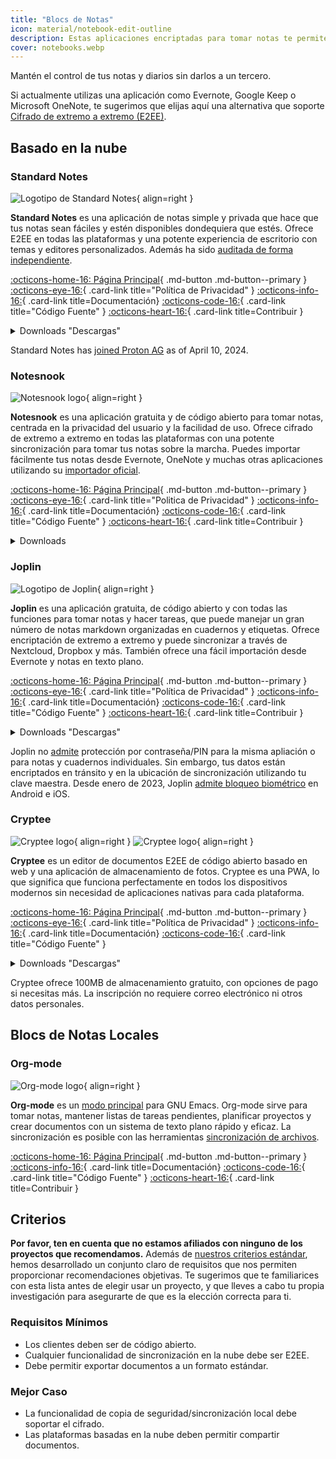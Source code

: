 ```yaml
---
title: "Blocs de Notas"
icon: material/notebook-edit-outline
description: Estas aplicaciones encriptadas para tomar notas te permiten hacer un seguimiento de tus apuntes sin cedérselos a terceros.
cover: notebooks.webp
---
```


Mantén el control de tus notas y diarios sin darlos a un tercero.

Si actualmente utilizas una aplicación como Evernote, Google Keep o Microsoft OneNote, te sugerimos que elijas aquí una alternativa que soporte [Cifrado de extremo a extremo (E2EE)](https://es.wikipedia.org/wiki/Cifrado_de_extremo_a_extremo).

## Basado en la nube

### Standard Notes

<div class="admonition recommendation" markdown>

![Logotipo de Standard Notes](assets/img/notebooks/standard-notes.svg){ align=right }

**Standard Notes** es una aplicación de notas simple y privada que hace que tus notas sean fáciles y estén disponibles dondequiera que estés. Ofrece E2EE en todas las plataformas y una potente experiencia de escritorio con temas y editores personalizados. Además ha sido [auditada de forma independiente](https://standardnotes.com/help/2/has-standard-notes-completed-a-third-party-security-audit).

[:octicons-home-16: Página Principal](https://standardnotes.com){ .md-button .md-button--primary }
[:octicons-eye-16:](https://standardnotes.com/privacy){ .card-link title="Política de Privacidad" }
[:octicons-info-16:](https://standardnotes.com/help){ .card-link title=Documentación}
[:octicons-code-16:](https://github.com/standardnotes){ .card-link title="Código Fuente" }
[:octicons-heart-16:](https://standardnotes.com/donate){ .card-link title=Contribuir }

<details class="downloads" markdown>
<summary>Downloads "Descargas"</summary>

- [:simple-googleplay: Google Play](https://play.google.com/store/apps/details?id=com.standardnotes)
- [:simple-appstore: App Store](https://apps.apple.com/app/id1285392450)
- [:simple-github: GitHub](https://github.com/standardnotes/app/releases)
- [:simple-windows11: Windows](https://standardnotes.com)
- [:simple-apple: macOS](https://standardnotes.com)
- [:simple-linux: Linux](https://standardnotes.com)
- [:octicons-globe-16: Web](https://app.standardnotes.com)

</details>

</div>

Standard Notes has [joined Proton AG](https://standardnotes.com/blog/joining-forces-with-proton) as of April 10, 2024.

### Notesnook

<div class="admonition recommendation" markdown>

![Notesnook logo](assets/img/notebooks/notesnook.svg){ align=right }

**Notesnook** es una aplicación gratuita y de código abierto para tomar notas, centrada en la privacidad del usuario y la facilidad de uso. Ofrece cifrado de extremo a extremo en todas las plataformas con una potente sincronización para tomar tus notas sobre la marcha. Puedes importar fácilmente tus notas desde Evernote, OneNote y muchas otras aplicaciones utilizando su [importador oficial](https://importer.notesnook.com).

[:octicons-home-16: Página Principal](https://notesnook.com){ .md-button .md-button--primary }
[:octicons-eye-16:](https://notesnook.com/privacy){ .card-link title="Politica de Privacidad" }
[:octicons-info-16:](https://help.notesnook.com){ .card-link title=Documentación}
[:octicons-code-16:](https://github.com/streetwriters/notesnook){ .card-link title="Código Fuente" }
[:octicons-heart-16:](https://github.com/streetwriters/notesnook/blob/master/CONTRIBUTING.md){ .card-link title=Contribuir }

<details class="downloads" markdown>
<summary>Downloads</summary>

- [:simple-googleplay: Google Play](https://play.google.com/store/apps/details?id=com.streetwriters.notesnook)
- [:simple-appstore: App Store](https://apps.apple.com/app/id1544027013)
- [:simple-github: GitHub](https://github.com/streetwriters/notesnook/releases)
- [:simple-windows11: Windows](https://notesnook.com/downloads)
- [:simple-apple: macOS](https://notesnook.com/downloads)
- [:simple-linux: Linux](https://notesnook.com/downloads)
- [:simple-firefoxbrowser: Firefox](https://notesnook.com/notesnook-web-clipper)
- [:simple-googlechrome: Chrome](https://chrome.google.com/webstore/detail/notesnook-web-clipper/kljhpemdlcnjohmfmkogahelkcidieaj)
- [:octicons-globe-16: Web](https://app.notesnook.com)

</details>

</div>

### Joplin

<div class="admonition recommendation" markdown>

![Logotipo de Joplin](/assets/img/notebooks/joplin.svg){ align=right }

**Joplin** es una aplicación gratuita, de código abierto y con todas las funciones para tomar notas y hacer tareas, que puede manejar un gran número de notas markdown organizadas en cuadernos y etiquetas. Ofrece encriptación de extremo a extremo y puede sincronizar a través de Nextcloud, Dropbox y más. También ofrece una fácil importación desde Evernote y notas en texto plano.

[:octicons-home-16: Página Principal](https://joplinapp.org){ .md-button .md-button--primary }
[:octicons-eye-16:](https://joplinapp.org/privacy){ .card-link title="Política de Privacidad" }
[:octicons-info-16:](https://joplinapp.org/help){ .card-link title=Documentación}
[:octicons-code-16:](https://github.com/laurent22/joplin){ .card-link title="Código Fuente" }
[:octicons-heart-16:](https://joplinapp.org/donate){ .card-link title=Contribuir }

<details class="downloads" markdown>
<summary>Downloads "Descargas"</summary>

- [:simple-googleplay: Google Play](https://play.google.com/store/apps/details?id=net.cozic.joplin)
- [:simple-appstore: App Store](https://apps.apple.com/app/id1315599797)
- [:simple-github: GitHub](https://github.com/laurent22/joplin-android/releases)
- [:simple-windows11: Windows](https://joplinapp.org/#desktop-applications)
- [:simple-apple: macOS](https://joplinapp.org/#desktop-applications)
- [:simple-linux: Linux](https://joplinapp.org/#desktop-applications)
- [:simple-firefoxbrowser: Firefox](https://addons.mozilla.org/firefox/addon/joplin-web-clipper)
- [:simple-googlechrome: Chrome](https://chrome.google.com/webstore/detail/joplin-web-clipper/alofnhikmmkdbbbgpnglcpdollgjjfek)

</details>

</div>

Joplin no [admite](https://github.com/laurent22/joplin/issues/289) protección por contraseña/PIN para la misma apliación o para notas y cuadernos individuales. Sin embargo, tus datos están encriptados en tránsito y en la ubicación de sincronización utilizando tu clave maestra. Desde enero de 2023, Joplin [admite bloqueo biométrico](https://github.com/laurent22/joplin/commit/f10d9f75b055d84416053fab7e35438f598753e9) en Android e iOS.

### Cryptee

<div class="admonition recommendation" markdown>

![Cryptee logo](./assets/img/notebooks/cryptee.svg#only-light){ align=right }
![Cryptee logo](./assets/img/notebooks/cryptee-dark.svg#only-dark){ align=right }

**Cryptee** es un editor de documentos E2EE de código abierto basado en web y una aplicación de almacenamiento de fotos. Cryptee es una PWA, lo que significa que funciona perfectamente en todos los dispositivos modernos sin necesidad de aplicaciones nativas para cada plataforma.

[:octicons-home-16: Página Principal](https://crypt.ee){ .md-button .md-button--primary }
[:octicons-eye-16:](https://crypt.ee/privacy){ .card-link title="Política de Privacidad" }
[:octicons-info-16:](https://crypt.ee/help){ .card-link title=Documentación}
[:octicons-code-16:](https://github.com/cryptee){ .card-link title="Código Fuente" }

<details class="downloads" markdown>
<summary>Downloads "Descargas"</summary>

- [:octicons-globe-16: PWA](https://crypt.ee/download)

</details>

</div>

Cryptee ofrece 100MB de almacenamiento gratuito, con opciones de pago si necesitas más. La inscripción no requiere correo electrónico ni otros datos personales.

## Blocs de Notas Locales

### Org-mode

<div class="admonition recommendation" markdown>

![Org-mode logo](assets/img/notebooks/org-mode.svg){ align=right }

**Org-mode** es un [modo principal](https://gnu.org/software/emacs/manual/html_node/elisp/Major-Modes.html) para GNU Emacs. Org-mode sirve para tomar notas, mantener listas de tareas pendientes, planificar proyectos y crear documentos con un sistema de texto plano rápido y eficaz. La sincronización es posible con las herramientas [sincronización de archivos](file-sharing.md#file-sync).

[:octicons-home-16: Página Principal](https://orgmode.org){ .md-button .md-button--primary }
[:octicons-info-16:](https://orgmode.org/manuals.html){ .card-link title=Documentación}
[:octicons-code-16:](https://git.savannah.gnu.org/cgit/emacs/org-mode.git){ .card-link title="Código Fuente" }
[:octicons-heart-16:](https://liberapay.com/bzg){ .card-link title=Contribuir }

</details>

</div>

## Criterios

**Por favor, ten en cuenta que no estamos afiliados con ninguno de los proyectos que recomendamos.** Además de [nuestros criterios estándar](about/criteria.md), hemos desarrollado un conjunto claro de requisitos que nos permiten proporcionar recomendaciones objetivas. Te sugerimos que te familiarices con esta lista antes de elegir usar un proyecto, y que lleves a cabo tu propia investigación para asegurarte de que es la elección correcta para ti.

### Requisitos Mínimos

- Los clientes deben ser de código abierto.
- Cualquier funcionalidad de sincronización en la nube debe ser E2EE.
- Debe permitir exportar documentos a un formato estándar.

### Mejor Caso

- La funcionalidad de copia de seguridad/sincronización local debe soportar el cifrado.
- Las plataformas basadas en la nube deben permitir compartir documentos.
